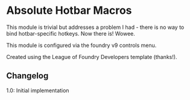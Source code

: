 # Absolute Hotbar Macros

This module is trivial but addresses a problem I had - there is no way to bind hotbar-specific hotkeys. Now there is! Wowee.

This module is configured via the foundry v9 controls menu.

Created using the League of Foundry Developers template (thanks!).


## Changelog

1.0: Initial implementation
